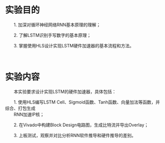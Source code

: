 # 实验目的

&emsp;&emsp;1. 加深对循环神经网络RNN基本原理的理解；

&emsp;&emsp;2. 了解LSTM识别手写数字的基本原理；

&emsp;&emsp;3. 掌握使用HLS设计实现LSTM硬件加速器的基本流程和方法。

&emsp;&emsp;

# 实验内容

&emsp;&emsp;本实验要求设计实现LSTM的硬件加速器，具体包括：

&emsp;&emsp;1. 使用HLS编写LSTM Cell、Sigmoid函数、Tanh函数、向量加法等函数，并综合、打包生成  
&emsp;&emsp;RNN加速IP核；

&emsp;&emsp;2. 在Vivado中构建Block Design电路图，生成比特流并导出Overlay；

&emsp;&emsp;3. 上板测试，观察并对比分析RNN软件推导和硬件推导的差别。
